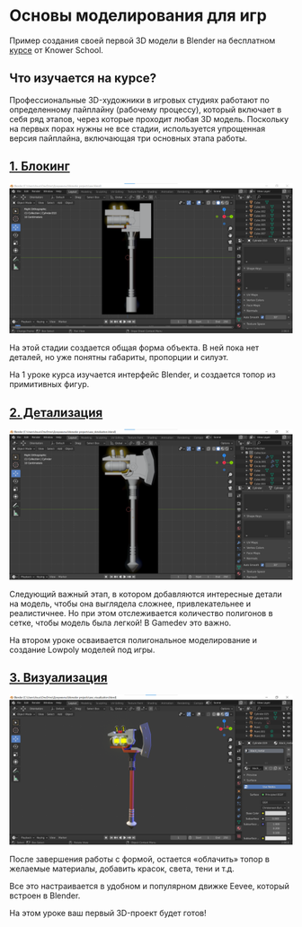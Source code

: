 # Основы моделирования для игр
Пример создания своей первой 3D модели в Blender на бесплатном [курсе](https://vk.com/app5898182_-193078728#u=1133268&amp;s=999409) от Knower School.

## Что изучается на курсе?
Профессиональные 3D-художники в игровых студиях работают по определенному пайплайну (рабочему процессу), который включает в себя ряд этапов, через которые проходит любая 3D модель. Поскольку на первых порах нужны не все стадии, используется упрощенная версия пайплайна, включающая три основных этапа работы.


## [1. Блокинг](https://www.youtube.com/watch?v=-SVgvW50VH0)
![alt text](https://github.com/IvaMarin/Blender-Beginner-Tutorial/blob/main/screenshots/screenshot_blender.png)

На этой стадии создается общая форма объекта. В ней пока нет деталей, но уже понятны габариты, пропорции и силуэт.

На 1 уроке курса изучается интерфейс Blender, и создается топор из примитивных фигур.


## [2. Детализация](https://youtu.be/Pi4ORkhAZ1g)
![alt text](https://github.com/IvaMarin/Blender-Beginner-Tutorial/blob/main/screenshots/screenshot_blender_2.png)

Следующий важный этап, в котором добавляются интересные детали на модель, чтобы она выглядела сложнее, привлекательнее и реалистичнее. Но при этом отслеживается количество полигонов в сетке, чтобы модель была легкой! В Gamedev это важно.

На втором уроке осваивается полигональное моделирование и создание Lowpoly моделей под игры.


## [3. Визуализация](https://www.youtube.com/watch?v=fDrPCm7wY1Y)
![alt text](https://github.com/IvaMarin/Blender-Beginner-Tutorial/blob/main/screenshots/screenshot_blender_3.png)

После завершения работы с формой, остается «облачить» топор в желаемые материалы, добавить красок, света, тени и т.д.

Все это настраивается в удобном и популярном движке Eevee, который встроен в Blender.

На этом уроке ваш первый 3D-проект будет готов!
